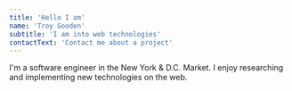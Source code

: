 ```yaml
---
title: 'Hello I am'
name: 'Troy Gooden'
subtitle: 'I am into web technologies'
contactText: 'Contact me about a project'
---
```


I'm a software engineer in the New York & D.C. Market. I enjoy researching and implementing new technologies on the web. 
